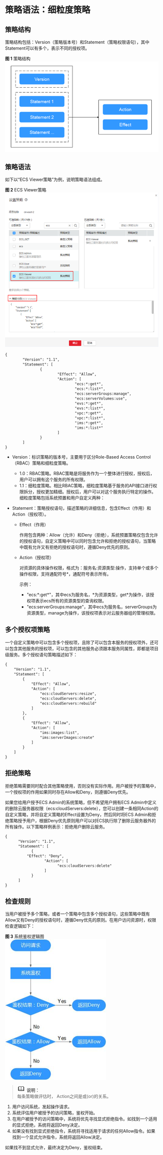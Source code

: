 # 策略语法：细粒度策略<a name="ZH-CN_TOPIC_0170265915"></a>

## 策略结构<a name="section20984256114816"></a>

策略结构包括：Version（策略版本号）和Statement（策略权限语句），其中Statement可以有多个，表示不同的授权项。

**图 1**  策略结构<a name="fig32964578481"></a>  
![](figures/策略结构.png "策略结构")

## 策略语法<a name="section181195744819"></a>

如下以“ECS Viewer策略”为例，说明策略语法组成。

**图 2**  ECS Viewer策略<a name="fig2240416195512"></a>  
![](figures/ECS-Viewer策略.png "ECS-Viewer策略")

```
{ 
        "Version": "1.1", 
        "Statement": [ 
                { 
                        "Effect": "Allow", 
                        "Action": [ 
                                "ecs:*:get*", 
                                "ecs:*:list*",                         
                                "ecs:serverGroups:manage", 
                                "ecs:serverVolumes:use", 
                                "evs:*:get*", 
                                "evs:*:list*", 
                                "vpc:*:get*", 
                                "vpc:*:list*", 
                                "ims:*:get*", 
                                "ims:*:list*" 
                        ] 
                } 
        ] 
}
```

-   Version：标识策略的版本号，主要用于区分Role-Based Access Control（RBAC）策略和细粒度策略。
    -   1.0：RBAC策略。RBAC策略是将服务作为一个整体进行授权，授权后，用户可以拥有这个服务的所有权限。
    -   1.1：细粒度策略。相比RBAC策略，细粒度策略基于服务的API接口进行权限拆分，授权更加精细。授权后，用户可以对这个服务执行特定的操作。细粒度策略包括系统预置和用户自定义两种：

-   Statement：策略授权语句，描述策略的详细信息，包含Effect（作用）和Action（授权项）。
    -   Effect（作用）

        作用包含两种：Allow（允许）和Deny（拒绝），系统预置策略仅包含允许的授权语句，自定义策略中可以同时包含允许和拒绝的授权语句，当策略中既有允许又有拒绝的授权语句时，遵循Deny优先的原则。

    -   Action（授权项）

        对资源的具体操作权限，格式为：服务名:资源类型:操作，支持单个或多个操作权限，支持通配符号\*，通配符号表示所有。

        示例：

        -   "ecs:\*:get\*"，其中ecs为服务名，\*为资源类型，get\*为操作，该授权项表示ecs所有的资源类型的查询权限。
        -   "ecs:serverGroups:manage"，其中ecs为服务名，serverGroups为资源类型，manage为操作，该授权项表示对云服务器组的管理权限。



## 多个授权项策略<a name="section1691457194818"></a>

一个自定义策略中可以包含多个授权项，且除了可以包含本服务的授权项外，还可以包含其他服务的授权项，可以包含的其他服务必须跟本服务同属性，即都是项目级服务。多个授权语句策略描述如下：

```
{ 
    "Version": "1.1", 
    "Statement": [ 
        { 
            "Effect": "Allow", 
            "Action": [ 
                "ecs:cloudServers:resize", 
                "ecs:cloudServers:delete", 
                "ecs:cloudServers:rebuild" 
            ] 
        }, 
        { 
            "Effect": "Allow", 
            "Action": [ 
                "ims:images:list", 
                "ims:serverImages:create" 
            ] 
        } 
    ] 
}
```

## 拒绝策略<a name="section693185754810"></a>

拒绝策略需要同时配合其他策略使用，否则没有实际作用。用户被授予的策略中，一个授权项的作用如果同时存在Allow和Deny，则遵循Deny优先。

如果您给用户授予ECS Admin的系统策略，但不希望用户拥有ECS Admin中定义的删除云服务器权限（ecs:cloudServers:delete），您可以创建一条相同Action的自定义策略，并将自定义策略的Effect设置为Deny，然后同时将ECS Admin和拒绝策略授予用户，根据Deny优先原则用户可以对ECS执行除了删除云服务器外的所有操作。以下策略样例表示：拒绝用户删除云服务。

```
{ 
      "Version": "1.1", 
      "Statement": [ 
            { 
		  "Effect": "Deny", 
                  "Action": [ 
                        "ecs:cloudServers:delete" 
                  ] 
            } 
      ] 
}
```

## 检查规则<a name="section110612578482"></a>

当用户被授予多个策略，或者一个策略中包含多个授权语句，这些策略中既有Allow又有Deny的授权语句时，遵循Deny优先的原则。在用户访问资源时，权限检查逻辑如下：

**图 3**  系统鉴权逻辑图<a name="fig52981057154820"></a>  
![](figures/系统鉴权逻辑图.jpg "系统鉴权逻辑图")

>![](public_sys-resources/icon-note.gif) **说明：**   
>每条策略做评估时， Action之间是或\(or\)的关系。  

1.  用户访问系统，发起操作请求。
2.  系统评估用户被授予的访问策略，鉴权开始。
3.  在用户被授予的访问策略中，系统将优先寻找显式拒绝指令。如找到一个适用的显式拒绝，系统将返回Deny决定。
4.  如果没有找到显式拒绝指令，系统将寻找适用于请求的任何Allow指令。如果找到一个显式允许指令，系统将返回Allow决定。

如果找不到显式允许，最终决定为Deny，鉴权结束。

